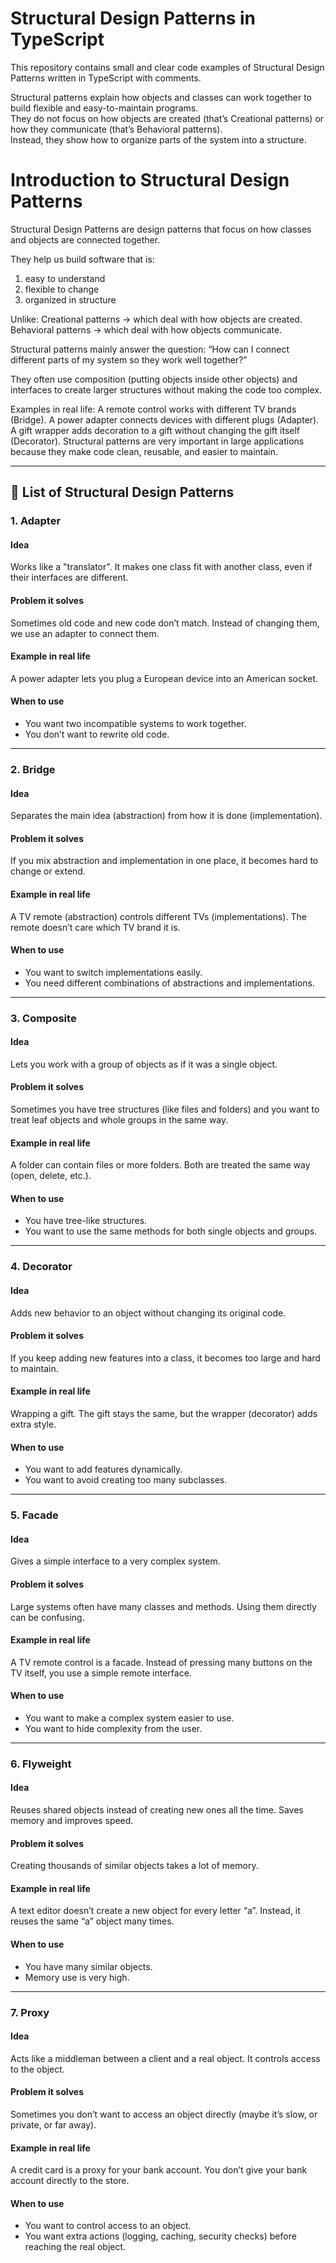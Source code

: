 # Structural Design Patterns in TypeScript  

This repository contains small and clear code examples of Structural Design Patterns written in TypeScript with comments.  

Structural patterns explain how objects and classes can work together to build flexible and easy-to-maintain programs.  
They do not focus on how objects are created (that’s Creational patterns) or how they communicate (that’s Behavioral patterns).  
Instead, they show how to organize parts of the system into a structure.  


# Introduction to Structural Design Patterns

Structural Design Patterns are design patterns that focus on how classes and objects are connected together.

They help us build software that is:
  1) easy to understand
  2) flexible to change
  3) organized in structure


Unlike:
  Creational patterns → which deal with how objects are created.
  Behavioral patterns → which deal with how objects communicate.
 
 
 Structural patterns mainly answer the question:
“How can I connect different parts of my system so they work well together?”

They often use composition (putting objects inside other objects) and interfaces to create larger structures without making the code too complex.


Examples in real life:
A remote control works with different TV brands (Bridge).
A power adapter connects devices with different plugs (Adapter).
A gift wrapper adds decoration to a gift without changing the gift itself (Decorator).
Structural patterns are very important in large applications because they make code clean, reusable, and easier to maintain.


---

## 📖 List of Structural Design Patterns


### 1. Adapter  
#### Idea  
Works like a "translator". It makes one class fit with another class, even if their interfaces are different.  

#### Problem it solves  
Sometimes old code and new code don’t match. Instead of changing them, we use an adapter to connect them.  

#### Example in real life  
A power adapter lets you plug a European device into an American socket.  

#### When to use  
- You want two incompatible systems to work together.  
- You don’t want to rewrite old code.  

---

### 2. Bridge  
#### Idea  
Separates the main idea (abstraction) from how it is done (implementation).  

#### Problem it solves  
If you mix abstraction and implementation in one place, it becomes hard to change or extend.  

#### Example in real life  
A TV remote (abstraction) controls different TVs (implementations). The remote doesn’t care which TV brand it is.  

#### When to use  
- You want to switch implementations easily.  
- You need different combinations of abstractions and implementations.  

---

### 3. Composite  
#### Idea  
Lets you work with a group of objects as if it was a single object.  

#### Problem it solves  
Sometimes you have tree structures (like files and folders) and you want to treat leaf objects and whole groups in the same way.  

#### Example in real life  
A folder can contain files or more folders. Both are treated the same way (open, delete, etc.).  

#### When to use  
- You have tree-like structures.  
- You want to use the same methods for both single objects and groups.  

---

### 4. Decorator  
#### Idea  
Adds new behavior to an object without changing its original code.  

#### Problem it solves  
If you keep adding new features into a class, it becomes too large and hard to maintain.  

#### Example in real life  
Wrapping a gift. The gift stays the same, but the wrapper (decorator) adds extra style.  

#### When to use  
- You want to add features dynamically.  
- You want to avoid creating too many subclasses.  

---

### 5. Facade  
#### Idea  
Gives a simple interface to a very complex system.  

#### Problem it solves  
Large systems often have many classes and methods. Using them directly can be confusing.  

#### Example in real life  
A TV remote control is a facade. Instead of pressing many buttons on the TV itself, you use a simple remote interface.  

#### When to use  
- You want to make a complex system easier to use.  
- You want to hide complexity from the user.  

---

### 6. Flyweight  
#### Idea  
Reuses shared objects instead of creating new ones all the time. Saves memory and improves speed.  

#### Problem it solves  
Creating thousands of similar objects takes a lot of memory.  

#### Example in real life  
A text editor doesn’t create a new object for every letter “a”. Instead, it reuses the same “a” object many times.  

#### When to use  
- You have many similar objects.  
- Memory use is very high.  

---

### 7. Proxy  
#### Idea  
Acts like a middleman between a client and a real object. It controls access to the object.  

#### Problem it solves  
Sometimes you don’t want to access an object directly (maybe it’s slow, or private, or far away).  

#### Example in real life  
A credit card is a proxy for your bank account. You don’t give your bank account directly to the store.  

#### When to use  
- You want to control access to an object.  
- You want extra actions (logging, caching, security checks) before reaching the real object.  




